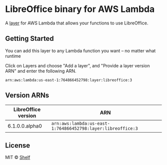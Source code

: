 # LibreOffice binary for AWS Lambda

A [layer](https://aws.amazon.com/about-aws/whats-new/2018/11/aws-lambda-now-supports-custom-runtimes-and-layers/)
for AWS Lambda that allows your functions to use LibreOffice.

## Getting Started

You can add this layer to any Lambda function you want – no matter what runtime

Click on Layers and choose "Add a layer", and "Provide a layer version
ARN" and enter the following ARN.

```
arn:aws:lambda:us-east-1:764866452798:layer:libreoffice:3
```

## Version ARNs

| LibreOffice version | ARN                                                         |
| ------------------- | ----------------------------------------------------------- |
| 6.1.0.0.alpha0      | `arn:aws:lambda:us-east-1:764866452798:layer:libreoffice:3` |

## License

MIT © [Shelf](https://shelf.io)
